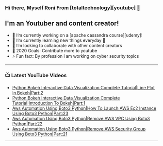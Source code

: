 ### Hi there, Myself Roni From [totaltechnology][youtube] 👋

## I'm an Youtuber and content creator!
- 🔭 I’m currently working on a [apache cassandra course][udemy]!
- 🌱 I’m currently learning new things everyday 🤣
- 👯 I’m looking to collaborate with other content creators
- 🥅 2020 Goals: Contribute more to youtube
- ⚡ Fun fact: By profession i am working on cyber security topics



---

### 📺 Latest YouTube Videos
<!-- YOUTUBE:START -->
- [Python Bokeh Interactive Data Visualization Complete Tutorial|Line Plot In Bokeh|Part:2](https://www.youtube.com/watch?v=2j8mTJQjNWw)
- [Python Bokeh Interactive Data Visualization Complete Tutorial|Introduction To Bokeh|Part:1](https://www.youtube.com/watch?v=2lz85JGo3a8)
- [Aws Automation Using Boto3 Python|How To Launch AWS Ec2 Instance Using Boto3 Python|Part:23](https://www.youtube.com/watch?v=q_IC90H2Rbc)
- [Aws Automation Using Boto3 Python|Remove AWS VPC Using Boto3 Python|Part:22](https://www.youtube.com/watch?v=Nec2Do7_9Vw)
- [Aws Automation Using Boto3 Python|Remove AWS Security Group Using Boto3 Python|Part:21](https://www.youtube.com/watch?v=IPgJTXYlXQ8)
<!-- YOUTUBE:END -->

---


